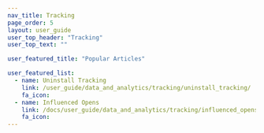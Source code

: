 ```yaml
---
nav_title: Tracking
page_order: 5
layout: user_guide
user_top_header: "Tracking"
user_top_text: ""

user_featured_title: "Popular Articles"

user_featured_list:
  - name: Uninstall Tracking
    link: /user_guide/data_and_analytics/tracking/uninstall_tracking/
    fa_icon:
  - name: Influenced Opens
    link: /docs/user_guide/data_and_analytics/tracking/influenced_opens/
    fa_icon:
---
```

